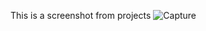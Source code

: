 This is a screenshot from projects
![Capture](https://user-images.githubusercontent.com/75880393/128078274-b217c763-15d8-4ec0-ae84-ae9e211a6507.PNG)
